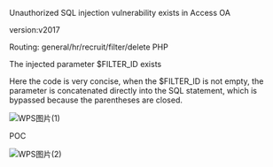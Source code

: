 Unauthorized SQL injection vulnerability exists in Access OA

version:v2017 

Routing: general/hr/recruit/filter/delete PHP

The injected parameter $FILTER_ID exists

Here the code is very concise, when the $FILTER_ID is not empty, the parameter is concatenated directly into the SQL statement, which is bypassed because the parentheses are closed.

![WPS图片(1)](https://github.com/husterdjx/cve/assets/80690447/046bcecb-9e66-417d-87ae-bb1498ff3583)

POC

![WPS图片(2)](https://github.com/husterdjx/cve/assets/80690447/f93b5d08-3968-4f22-9d05-4dc3f42ddf90)
